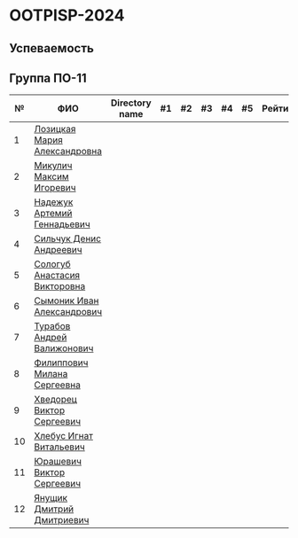 # OOTPISP-2024

## Успеваемость

## Группа ПО-11

| №   | ФИО |  Directory name  | #1 | #2  | #3  | #4  | #5 | Рейтинг |
| --- | ---| --- | ---| --- | --- | --- | --- | --- |
| 1  | [Лозицкая Мария Александровна](https://github.com/orgs/brstu/people/MariLoz)| | | | | | | |
| 2   | [Микулич Максим Игоревич](https://github.com/orgs/brstu/people/Perhewz-Hellcat)| | | | | | | |
| 3   | [Надежук Артемий Геннадьевич](https://github.com/Artem646)| | | | | | | |
| 4   | [Сильчук Денис Андреевич](https://github.com/yeazyyy)| | | | | | | |
| 5   | [Сологуб Анастасия Викторовна](https://github.com/orgs/brstu/people/nastyasolo)| | | | | | | |
| 6   | [Сымоник Иван Александрович](https://github.com/orgs/brstu/people/DOXECEES)| | | | | | | |
| 7   | [Турабов Андрей Валижонович](https://github.com/Andrey-Turabov)| | | | | | | |
| 8   | [Филиппович Милана Сергеевна](https://github.com/orgs/brstu/people/miilanafil)| | | | | | | |
| 9   | [Хведорец Виктор Сергеевич](https://github.com/ViktorKhvedorets)| | | | | | | |
| 10  | [Хлебус Игнат Витальевич](https://github.com/orgs/brstu/people/ignat121235)| | | | | | | |
| 11  | [Юрашевич Виктор Сергеевич](https://github.com/orgs/brstu/people/VictorYrman)| | | | | | | |
| 12  | [Янущик Дмитрий Дмитриевич](https://github.com/DimaYanuschik)| | | | | | | |
